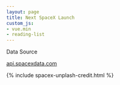 ```yaml
---
layout: page
title: Next SpaceX Launch
custom_js:
- vue.min
- reading-list
---
```


<div class="data-source">
	<p class="data-source-heading">Data Source</p>
	<p><a href="https://api.spacexdata.com/v2/launches">api.spacexdata.com</a></p>
</div>

<div class="photo-credit">
	{% include spacex-unplash-credit.html %}
</div>